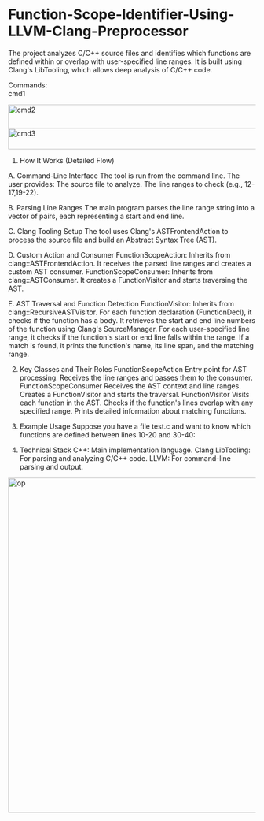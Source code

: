 # Function-Scope-Identifier-Using-LLVM-Clang-Preprocessor
The project analyzes C/C++ source files and identifies which functions are defined within or overlap with user-specified line ranges. It is built using Clang's LibTooling, which allows deep analysis of C/C++ code.

Commands:
<img width="712" height="17" alt="cmd1" src="https://github.com/user-attachments/assets/6e305959-139c-4886-92a2-f417caa64a82" />

<img width="1207" height="48" alt="cmd2" src="https://github.com/user-attachments/assets/1a610e6e-ce08-44b5-acdd-732dbb9dd340" />

<img width="1205" height="43" alt="cmd3" src="https://github.com/user-attachments/assets/0404c65d-8300-4393-ac69-3ee1b80ca0e2" />



1. How It Works (Detailed Flow)

A. Command-Line Interface
The tool is run from the command line.
The user provides:
The source file to analyze.
The line ranges to check (e.g., 12-17,19-22).

B. Parsing Line Ranges
The main program parses the line range string into a vector of pairs, each representing a start and end line.

C. Clang Tooling Setup
The tool uses Clang's ASTFrontendAction to process the source file and build an Abstract Syntax Tree (AST).

D. Custom Action and Consumer
FunctionScopeAction: Inherits from clang::ASTFrontendAction. It receives the parsed line ranges and creates a custom AST consumer.
FunctionScopeConsumer: Inherits from clang::ASTConsumer. It creates a FunctionVisitor and starts traversing the AST.

E. AST Traversal and Function Detection
FunctionVisitor: Inherits from clang::RecursiveASTVisitor.
For each function declaration (FunctionDecl), it checks if the function has a body.
It retrieves the start and end line numbers of the function using Clang's SourceManager.
For each user-specified line range, it checks if the function's start or end line falls within the range.
If a match is found, it prints the function's name, its line span, and the matching range.

2. Key Classes and Their Roles
FunctionScopeAction
Entry point for AST processing.
Receives the line ranges and passes them to the consumer.
FunctionScopeConsumer
Receives the AST context and line ranges.
Creates a FunctionVisitor and starts the traversal.
FunctionVisitor
Visits each function in the AST.
Checks if the function's lines overlap with any specified range.
Prints detailed information about matching functions.

3. Example Usage
Suppose you have a file test.c and want to know which functions are defined between lines 10-20 and 30-40:

4. Technical Stack
C++: Main implementation language.
Clang LibTooling: For parsing and analyzing C/C++ code.
LLVM: For command-line parsing and output.

<img width="1230" height="680" alt="op" src="https://github.com/user-attachments/assets/c02a5613-8cbc-403d-a06c-04a5c7ee3b41" />
